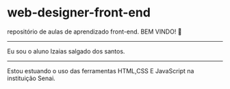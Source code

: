 # web-designer-front-end
repositório de aulas de aprendizado front-end.
BEM VINDO! 🤙
<hr>
Eu sou o aluno Izaias salgado dos santos.
<hr>
Estou estuando o uso das ferramentas HTML,CSS E JavaScript na instituição Senai.


